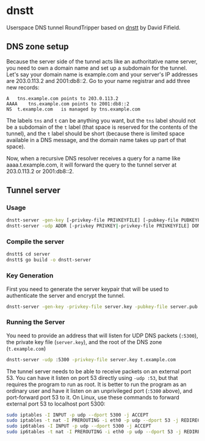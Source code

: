 # dnstt

Userspace DNS tunnel RoundTripper based on [dnstt](https://www.bamsoftware.com/software/dnstt/) by David Fifield.

## DNS zone setup

Because the server side of the tunnel acts like an authoritative name
server, you need to own a domain name and set up a subdomain for the
tunnel. Let's say your domain name is example.com and your server's IP
addresses are 203.0.113.2 and 2001:db8::2. Go to your name registrar and
add three new records:

```
A	tns.example.com	points to 203.0.113.2
AAAA	tns.example.com	points to 2001:db8::2
NS	t.example.com	is managed by tns.example.com
```

The labels `tns` and `t` can be anything you want, but the `tns` label
should not be a subdomain of the `t` label (that space is reserved for
the contents of the tunnel), and the `t` label should be short (because
there is limited space available in a DNS message, and the domain name
takes up part of that space).

Now, when a recursive DNS resolver receives a query for a name like
aaaa.t.example.com, it will forward the query to the tunnel server at
203.0.113.2 or 2001:db8::2.


## Tunnel server

### Usage

```sh
dnstt-server -gen-key [-privkey-file PRIVKEYFILE] [-pubkey-file PUBKEYFILE]
dnstt-server -udp ADDR [-privkey PRIVKEY|-privkey-file PRIVKEYFILE] DOMAIN
```

### Compile the server

```sh
dnstt$ cd server
dnstt$ go build -o dnstt-server
```

### Key Generation

First you need to generate the server keypair that will be used to
authenticate the server and encrypt the tunnel.
```sh
dnstt-server -gen-key -privkey-file server.key -pubkey-file server.pub
```

### Running the Server

You need to provide an address that will listen for UDP
DNS packets (`:5300`), the private key file (`server.key`), and the root of
the DNS zone (`t.example.com`)
```sh
dnstt-server -udp :5300 -privkey-file server.key t.example.com
```

The tunnel server needs to be able to receive packets on an external
port 53. You can have it listen on port 53 directly using `-udp :53`,
but that requires the program to run as root. It is better to run the
program as an ordinary user and have it listen on an unprivileged port
(`:5300` above), and port-forward port 53 to it. On Linux, use these
commands to forward external port 53 to localhost port 5300:
```sh
sudo iptables -I INPUT -p udp --dport 5300 -j ACCEPT
sudo iptables -t nat -I PREROUTING -i eth0 -p udp --dport 53 -j REDIRECT --to-ports 5300
sudo ip6tables -I INPUT -p udp --dport 5300 -j ACCEPT
sudo ip6tables -t nat -I PREROUTING -i eth0 -p udp --dport 53 -j REDIRECT --to-ports 5300
```
